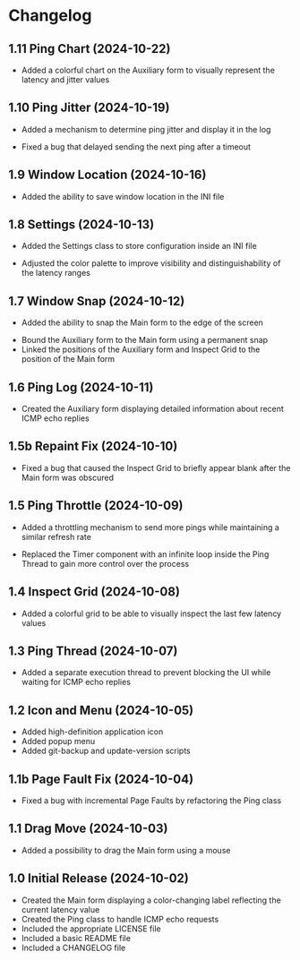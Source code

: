 # Changelog

## 1.11 Ping Chart (2024-10-22)
+ Added a colorful chart on the Auxiliary form to visually represent the latency and jitter values

## 1.10 Ping Jitter (2024-10-19)
+ Added a mechanism to determine ping jitter and display it in the log
- Fixed a bug that delayed sending the next ping after a timeout

## 1.9 Window Location (2024-10-16)
+ Added the ability to save window location in the INI file

## 1.8 Settings (2024-10-13)
+ Added the Settings class to store configuration inside an INI file
* Adjusted the color palette to improve visibility and distinguishability of the latency ranges

## 1.7 Window Snap (2024-10-12)
+ Added the ability to snap the Main form to the edge of the screen
* Bound the Auxiliary form to the Main form using a permanent snap
* Linked the positions of the Auxiliary form and Inspect Grid to the position of the Main form

## 1.6 Ping Log (2024-10-11)
+ Created the Auxiliary form displaying detailed information about recent ICMP echo replies

## 1.5b Repaint Fix (2024-10-10)
- Fixed a bug that caused the Inspect Grid to briefly appear blank after the Main form was obscured

## 1.5 Ping Throttle (2024-10-09)
+ Added a throttling mechanism to send more pings while maintaining a similar refresh rate
* Replaced the Timer component with an infinite loop inside the Ping Thread to gain more control over the process

## 1.4 Inspect Grid (2024-10-08)
+ Added a colorful grid to be able to visually inspect the last few latency values

## 1.3 Ping Thread (2024-10-07)
+ Added a separate execution thread to prevent blocking the UI while waiting for ICMP echo replies

## 1.2 Icon and Menu (2024-10-05)
+ Added high-definition application icon
+ Added popup menu
+ Added git-backup and update-version scripts

## 1.1b Page Fault Fix (2024-10-04)
- Fixed a bug with incremental Page Faults by refactoring the Ping class

## 1.1 Drag Move (2024-10-03)
+ Added a possibility to drag the Main form using a mouse

## 1.0 Initial Release (2024-10-02)
+ Created the Main form displaying a color-changing label reflecting the current latency value
+ Created the Ping class to handle ICMP echo requests
+ Included the appropriate LICENSE file
+ Included a basic README file
+ Included a CHANGELOG file
